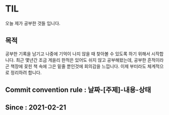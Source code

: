 # TIL
오늘 제가 공부한 것들 입니다.


## 목적
공부한 기록을 남기고 나중에 기억이 나지 않을 때 찾아볼 수 있도록 하기 위해서 시작합니다.
최근 몇년간 조금 게을리 한적은 있어도 쉬지 않고 공부해왔는데, 공부한 흔적이라곤 책장에 꽂힌 책 속에 그은 밑줄 뿐인것에 회의감을 느낍니다.
이제 부터라도 체계적으로 정리하려 합니다.

## Commit convention rule : 날짜-[주제]-내용-상태

## Since : 2021-02-21
